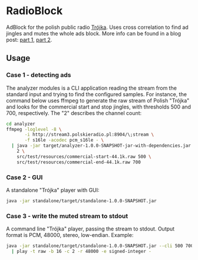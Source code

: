 # RadioBlock

AdBlock for the polish public radio [Trójka](http://www.polskieradio.pl/9,Trojka). Uses cross correlation to find ad jingles and mutes the whole ads block. More info can be found in a blog post: [part 1](http://blog.rekawek.eu/2016/02/24/radio-adblock/), [part 2](http://blog.rekawek.eu/2016/02/27/radio-adblock-2/).

## Usage

### Case 1 - detecting ads

The analyzer modules is a CLI application reading the stream from the standard input and trying to find the configured samples. For instance, the command below uses ffmpeg to generate the raw stream of Polish "Trójka" and looks for the commercial start and stop jingles, with thresholds 500 and 700, respectively. The "2" describes the channel count:

```bash
cd analyzer
ffmpeg -loglevel -8 \
       -i http://stream3.polskieradio.pl:8904/\;stream \
       -f s16le -acodec pcm_s16le - \
  | java -jar target/analyzer-1.0.0-SNAPSHOT-jar-with-dependencies.jar \
    2 \
    src/test/resources/commercial-start-44.1k.raw 500 \
    src/test/resources/commercial-end-44.1k.raw 700
```

### Case 2 - GUI

A standalone "Trójka" player with GUI:

```bash
java -jar standalone/target/standalone-1.0.0-SNAPSHOT.jar
```

### Case 3 - write the muted stream to stdout

A command line "Trójka" player, passing the stream to stdout. Output format is PCM, 48000, stereo, low-endian. Example:

```bash
java -jar standalone/target/standalone-1.0.0-SNAPSHOT.jar --cli 500 700 \
  | play -t raw -b 16 -c 2 -r 48000 -e signed-integer -
```
